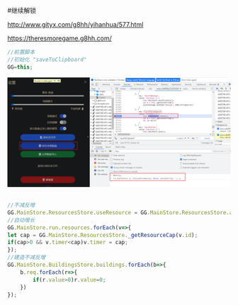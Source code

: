 #继续解锁

http://www.gityx.com/g8hh/yihanhua/577.html

https://theresmoregame.g8hh.com/

```js
//前置脚本
//初始化 "saveToClipboard"
GG=this;
```
![](imgs/Snipaste_2023-02-23_15-47-35.png)

## 
```js
//不减反增
GG.MainStore.ResourcesStore.useResource = GG.MainStore.ResourcesStore.addResource;
//自动增长
GG.MainStore.run.resources.forEach(v=>{
let cap = GG.MainStore.ResourcesStore._getResourceCap(v.id);
if(cap>0 && v.timer<cap)v.timer = cap;
});
//建造不减反增
GG.MainStore.BuildingsStore.buildings.forEach(b=>{
    b.req.forEach(r=>{
        if(r.value>0)r.value=0;
    })
});
```
